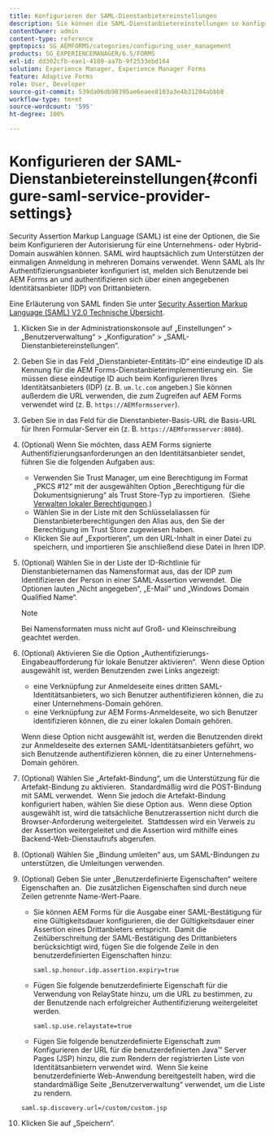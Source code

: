 ```yaml
---
title: Konfigurieren der SAML-Dienstanbietereinstellungen
description: Sie können die SAML-Dienstanbietereinstellungen so konfigurieren, dass sich Benutzende bei AEM Forms über einen angegebenen externen Identitätsanbieter (Identity Provider, IDP) anmelden und authentifizieren können.
contentOwner: admin
content-type: reference
geptopics: SG_AEMFORMS/categories/configuring_user_management
products: SG_EXPERIENCEMANAGER/6.5/FORMS
exl-id: dd302cfb-eae1-4189-aa7b-9f2533ebd164
solution: Experience Manager, Experience Manager Forms
feature: Adaptive Forms
role: User, Developer
source-git-commit: 539da06db98395ae6eaee8103a3e4b31204abbb8
workflow-type: tm+mt
source-wordcount: '595'
ht-degree: 100%

---
```


# Konfigurieren der SAML-Dienstanbietereinstellungen{#configure-saml-service-provider-settings}

Security Assertion Markup Language (SAML) ist eine der Optionen, die Sie beim Konfigurieren der Autorisierung für eine Unternehmens- oder Hybrid-Domain auswählen können. SAML wird hauptsächlich zum Unterstützen der einmaligen Anmeldung in mehreren Domains verwendet. Wenn SAML als Ihr Authentifizierungsanbieter konfiguriert ist, melden sich Benutzende bei AEM Forms an und authentifizieren sich über einen angegebenen Identitätsanbieter (IDP) von Drittanbietern.

Eine Erläuterung von SAML finden Sie unter [Security Assertion Markup Language (SAML) V2.0 Technische Übersicht](https://docs.oasis-open.org/security/saml/Post2.0/sstc-saml-tech-overview-2.0.html).

1. Klicken Sie in der Administrationskonsole auf „Einstellungen“ > „Benutzerverwaltung“ > „Konfiguration“ > „SAML-Dienstanbietereinstellungen“.
1. Geben Sie in das Feld „Dienstanbieter-Entitäts-ID“ eine eindeutige ID als Kennung für die AEM Forms-Dienstanbieterimplementierung ein.  Sie müssen diese eindeutige ID auch beim Konfigurieren Ihres Identitätsanbieters (IDP) (z. B. `um.lc.com` angeben.) Sie können außerdem die URL verwenden, die zum Zugreifen auf AEM Forms verwendet wird (z. B. `https://AEMformsserver`).
1. Geben Sie in das Feld für die Dienstanbieter-Basis-URL die Basis-URL für Ihren Formular-Server ein (z. B. `https://AEMformsserver:8080`).
1. (Optional) Wenn Sie möchten, dass AEM Forms signierte Authentifizierungsanforderungen an den Identitätsanbieter sendet, führen Sie die folgenden Aufgaben aus:

   * Verwenden Sie Trust Manager, um eine Berechtigung im Format „PKCS #12“ mit der ausgewählten Option „Berechtigung für die Dokumentsignierung“ als Trust Store-Typ zu importieren.  (Siehe [Verwalten lokaler Berechtigungen](/help/forms/using/admin-help/local-credentials.md#managing-local-credentials).)
   * Wählen Sie in der Liste mit den Schlüsselaliassen für Dienstanbieterberechtigungen den Alias aus, den Sie der Berechtigung im Trust Store zugewiesen haben.
   * Klicken Sie auf „Exportieren“, um den URL-Inhalt in einer Datei zu speichern, und importieren Sie anschließend diese Datei in Ihren IDP.

1. (Optional) Wählen Sie in der Liste der ID-Richtlinie für Dienstanbieternamen das Namensformat aus, das der IDP zum Identifizieren der Person in einer SAML-Assertion verwendet.  Die Optionen lauten „Nicht angegeben“, „E-Mail“ und „Windows Domain Qualified Name“.

   >[!NOTE]
   >
   >Bei Namensformaten muss nicht auf Groß- und Kleinschreibung geachtet werden.

1. (Optional) Aktivieren Sie die Option „Authentifizierungs-Eingabeaufforderung für lokale Benutzer aktivieren“.  Wenn diese Option ausgewählt ist, werden Benutzenden zwei Links angezeigt:

   * eine Verknüpfung zur Anmeldeseite eines dritten SAML-Identitätsanbieters, wo sich Benutzer authentifizieren können, die zu einer Unternehmens-Domain gehören.
   * eine Verknüpfung zur AEM Forms-Anmeldeseite, wo sich Benutzer identifizieren können, die zu einer lokalen Domain gehören.

   Wenn diese Option nicht ausgewählt ist, werden die Benutzenden direkt zur Anmeldeseite des externen SAML-Identitätsanbieters geführt, wo sich Benutzende authentifizieren können, die zu einer Unternehmens-Domain gehören.

1. (Optional) Wählen Sie „Artefakt-Bindung“, um die Unterstützung für die Artefakt-Bindung zu aktivieren.  Standardmäßig wird die POST-Bindung mit SAML verwendet.  Wenn Sie jedoch die Artefakt-Bindung konfiguriert haben, wählen Sie diese Option aus.  Wenn diese Option ausgewählt ist, wird die tatsächliche Benutzerassertion nicht durch die Browser-Anforderung weitergeleitet.  Stattdessen wird ein Verweis zu der Assertion weitergeleitet und die Assertion wird mithilfe eines Backend-Web-Dienstaufrufs abgerufen.
1. (Optional) Wählen Sie „Bindung umleiten“ aus, um SAML-Bindungen zu unterstützen, die Umleitungen verwenden.
1. (Optional) Geben Sie unter „Benutzerdefinierte Eigenschaften“ weitere Eigenschaften an.  Die zusätzlichen Eigenschaften sind durch neue Zeilen getrennte Name-Wert-Paare.

   * Sie können AEM Forms für die Ausgabe einer SAML-Bestätigung für eine Gültigkeitsdauer konfigurieren, die der Gültigkeitsdauer einer Assertion eines Drittanbieters entspricht.  Damit die Zeitüberschreitung der SAML-Bestätigung des Drittanbieters berücksichtigt wird, fügen Sie die folgende Zeile in den benutzerdefinierten Eigenschaften hinzu:

     `saml.sp.honour.idp.assertion.expiry=true`

   * Fügen Sie folgende benutzerdefinierte Eigenschaft für die Verwendung von RelayState hinzu, um die URL zu bestimmen, zu der Benutzende nach erfolgreicher Authentifizierung weitergeleitet werden.

     `saml.sp.use.relaystate=true`

   * Fügen Sie folgende benutzerdefinierte Eigenschaft zum Konfigurieren der URL für die benutzerdefinierten Java™ Server Pages (JSP) hinzu, die zum Rendern der registrierten Liste von Identitätsanbietern verwendet wird.  Wenn Sie keine benutzerdefinierte Web-Anwendung bereitgestellt haben, wird die standardmäßige Seite „Benutzerverwaltung“ verwendet, um die Liste zu rendern.

   `saml.sp.discovery.url=/custom/custom.jsp`

1. Klicken Sie auf „Speichern“.
